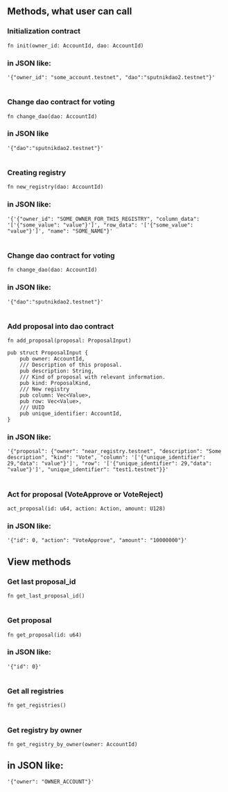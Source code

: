 ## Methods, what user can call

### Initialization contract
```fn init(owner_id: AccountId, dao: AccountId)```
### in JSON like:

`````'{"owner_id": "some_account.testnet", "dao":"sputnikdao2.testnet"}'`````  
#
### Change dao contract for voting
```fn change_dao(dao: AccountId)```
### in JSON like
`````'{"dao":"sputnikdao2.testnet"}'`````

#
### Creating registry
```fn new_registry(dao: AccountId)```
### in JSON like:

`````'{'{"owner_id": "SOME_OWNER_FOR_THIS_REGISTRY", "column_data": '['{"some_value": "value"}']', "row_data": '['{"some_value": "value"}']', "name": "SOME_NAME"}'`````

#
### Change dao contract for voting
```fn change_dao(dao: AccountId)```
### in JSON like:

`````'{"dao":"sputnikdao2.testnet"}'`````

#
### Add proposal into dao contract
```
fn add_proposal(proposal: ProposalInput)

pub struct ProposalInput {
    pub owner: AccountId,
    /// Description of this proposal.
    pub description: String,
    /// Kind of proposal with relevant information.
    pub kind: ProposalKind,
    /// New registry
    pub column: Vec<Value>,
    pub row: Vec<Value>,
    /// UUID
    pub unique_identifier: AccountId,
}

```

### in JSON like:

`````'{"proposal": {"owner": "near_registry.testnet", "description": "Some description", "kind": "Vote", "column": '['{"unique_identifier": 29,"data": "value"}']', "row": '['{"unique_identifier": 29,"data": "value"}']', "unique_identifier": "test1.testnet"}}'`````

#
### Act for proposal (VoteApprove or VoteReject)
```act_proposal(id: u64, action: Action, amount: U128)```
### in JSON like:

`````'{"id": 0, "action": "VoteApprove", "amount": "10000000"}'`````

## View methods

### Get last proposal_id
```fn get_last_proposal_id()```

#
### Get proposal

```fn get_proposal(id: u64)```

### in JSON like:

```'{"id": 0}'```

#
### Get all registries

```fn get_registries()```

#
### Get registry by owner

```fn get_registry_by_owner(owner: AccountId)```

## in JSON like: 

```'{"owner": "OWNER_ACCOUNT"}'```